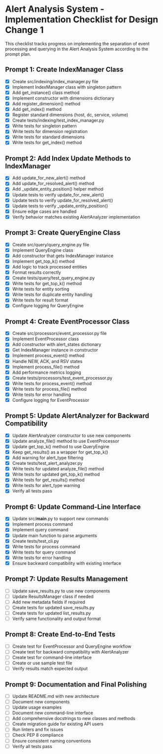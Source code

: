 # Alert Analysis System - Implementation Checklist for Design Change 1

This checklist tracks progress on implementing the separation of event processing and querying in the Alert Analysis System according to the prompt plan.

## Prompt 1: Create IndexManager Class
- [x] Create src/indexing/index_manager.py file
- [x] Implement IndexManager class with singleton pattern
- [x] Add get_instance() class method
- [x] Implement constructor with dimensions dictionary
- [x] Add register_dimension() method
- [x] Add get_index() method
- [x] Register standard dimensions (host, dc, service, volume)
- [x] Create tests/indexing/test_index_manager.py
- [x] Write tests for singleton pattern
- [x] Write tests for dimension registration
- [x] Write tests for standard dimensions
- [x] Write tests for get_index() method

## Prompt 2: Add Index Update Methods to IndexManager
- [x] Add update_for_new_alert() method
- [x] Add update_for_resolved_alert() method
- [x] Add _update_entity_position() helper method
- [x] Update tests to verify update_for_new_alert()
- [x] Update tests to verify update_for_resolved_alert()
- [x] Update tests to verify _update_entity_position()
- [x] Ensure edge cases are handled
- [x] Verify behavior matches existing AlertAnalyzer implementation

## Prompt 3: Create QueryEngine Class
- [x] Create src/query/query_engine.py file
- [x] Implement QueryEngine class
- [x] Add constructor that gets IndexManager instance
- [x] Implement get_top_k() method
- [x] Add logic to track processed entities
- [x] Format results correctly
- [x] Create tests/query/test_query_engine.py
- [x] Write tests for get_top_k() method
- [x] Write tests for entity sorting
- [x] Write tests for duplicate entity handling
- [x] Write tests for result format
- [x] Configure logging for QueryEngine

## Prompt 4: Create EventProcessor Class
- [x] Create src/processors/event_processor.py file
- [x] Implement EventProcessor class
- [x] Add constructor with alert_states dictionary
- [x] Get IndexManager instance in constructor
- [x] Implement process_event() method
- [x] Handle NEW, ACK, and RSV states
- [x] Implement process_file() method
- [x] Add performance metrics logging
- [x] Create tests/processors/test_event_processor.py
- [x] Write tests for process_event() method
- [x] Write tests for process_file() method
- [x] Write tests for error handling
- [x] Configure logging for EventProcessor

## Prompt 5: Update AlertAnalyzer for Backward Compatibility
- [x] Update AlertAnalyzer constructor to use new components
- [x] Update analyze_file() method to use EventProcessor
- [x] Update get_top_k() method to use QueryEngine
- [x] Keep get_results() as a wrapper for get_top_k()
- [x] Add warning for alert_type filtering
- [x] Create tests/test_alert_analyzer.py
- [x] Write tests for updated analyze_file() method
- [x] Write tests for updated get_top_k() method
- [x] Write tests for get_results() method
- [x] Write tests for alert_type warning
- [x] Verify all tests pass

## Prompt 6: Update Command-Line Interface
- [x] Update src/__main__.py to support new commands
- [x] Implement process command
- [x] Implement query command
- [x] Update main function to parse arguments
- [x] Create tests/test_cli.py
- [x] Write tests for process command
- [x] Write tests for query command
- [x] Write tests for error handling
- [x] Ensure backward compatibility with existing interface

## Prompt 7: Update Results Management
- [ ] Update save_results.py to use new components
- [ ] Update ResultsManager class if needed
- [ ] Add new metadata fields if required
- [ ] Create tests for updated save_results.py
- [ ] Create tests for updated list_results.py
- [ ] Verify same functionality and output format

## Prompt 8: Create End-to-End Tests
- [ ] Create test for EventProcessor and QueryEngine workflow
- [ ] Create test for backward compatibility with AlertAnalyzer
- [ ] Create test for command-line interface
- [ ] Create or use sample test file
- [ ] Verify results match expected output

## Prompt 9: Documentation and Final Polishing
- [ ] Update README.md with new architecture
- [ ] Document new components
- [ ] Update usage examples
- [ ] Document new command-line interface
- [ ] Add comprehensive docstrings to new classes and methods
- [ ] Create migration guide for existing API users
- [ ] Run linters and fix issues
- [ ] Check PEP 8 compliance
- [ ] Ensure consistent naming conventions
- [ ] Verify all tests pass
